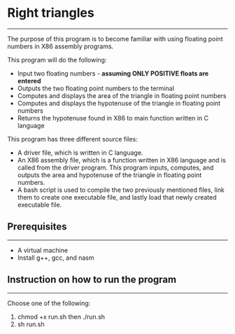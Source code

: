 # Right triangles
---
The purpose of this program is to become familiar with using floating point
numbers in X86 assembly programs.

This program will do the following:
* Input two floating numbers - **assuming ONLY POSITIVE floats are entered**
* Outputs the two floating point numbers to the terminal
* Computes and displays the area of the triangle in floating point numbers
* Computes and displays the hypotenuse of the triangle in floating point numbers
* Returns the hypotenuse found in X86 to main function written in C language

This program has three different source files:
* A driver file, which is written in C language.
* An X86 assembly file, which is a function written in X86 language and
is called from the driver program. This program inputs, computes, and outputs the
area and hypotenuse of the triangle in floating point numbers.
* A bash script is used to compile the two previously mentioned files, link
them to create one executable file, and lastly load that newly created
executable file.

## Prerequisites
---
* A virtual machine
* Install g++, gcc, and nasm

## Instruction on how to run the program
---
Choose one of the following:
1. chmod +x run.sh then ./run.sh              
2. sh run.sh
